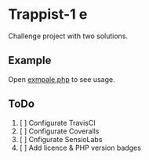 Trappist-1 e
============
Challenge project with two solutions.

Example
-------
Open [exmpale.php](https://github.com/picamator/trappist-1-e/doc/example.php) to see usage.

ToDo
----
1. [ ] Configurate TravisCI
2. [ ] Configurate Coveralls
3. [ ] Cnfigurate SensioLabs
4. [ ] Add licence & PHP version badges

